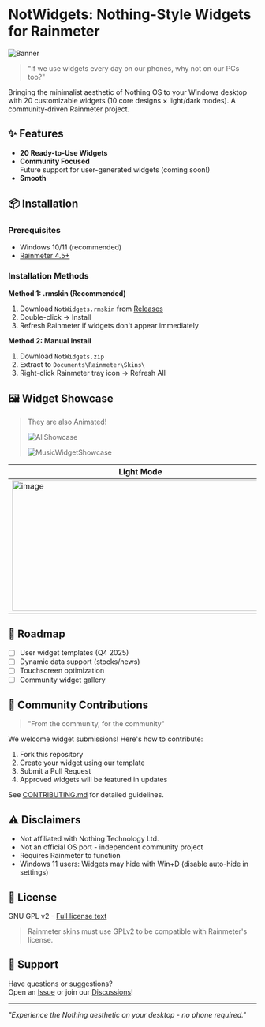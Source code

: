 # NotWidgets: Nothing-Style Widgets for Rainmeter

![Banner](Screenshots/banner.png) <!-- Optional header image -->

> "If we use widgets every day on our phones, why not on our PCs too?"

Bringing the minimalist aesthetic of Nothing OS to your Windows desktop with 20 customizable widgets (10 core designs × light/dark modes). A community-driven Rainmeter project.

## ✨ Features

- **20 Ready-to-Use Widgets**  
- **Community Focused**  
  Future support for user-generated widgets (coming soon!)
- **Smooth**  

## 📦 Installation

### Prerequisites
- Windows 10/11 (recommended)
- [Rainmeter 4.5+](https://www.rainmeter.net/)

### Installation Methods

**Method 1: .rmskin (Recommended)**
1. Download `NotWidgets.rmskin` from [Releases](link-to-releases)
2. Double-click → Install
3. Refresh Rainmeter if widgets don't appear immediately

**Method 2: Manual Install**
1. Download `NotWidgets.zip`
2. Extract to `Documents\Rainmeter\Skins\`
3. Right-click Rainmeter tray icon → Refresh All

## 🖼️ Widget Showcase

> They are also Animated!
>
> ![AllShowcase](https://github.com/user-attachments/assets/96cee0f2-1df7-4920-bbd3-7bda76a7f86b)
>
> ![MusicWidgetShowcase](https://github.com/user-attachments/assets/9c4e45d2-2106-4cd7-b2d7-9630513ac9a3)


| Light Mode | Dark Mode |
|------------|-----------|
| <img width="520" height="265" alt="image" src="https://github.com/user-attachments/assets/0544b34a-8377-4282-bd75-48a65e2f8323" /> | <img width="520" height="265" alt="image" src="https://github.com/user-attachments/assets/7c7f2baa-b812-4c6d-b652-98146490cfb6" /> |



## 🚧 Roadmap

- [ ] User widget templates (Q4 2025)
- [ ] Dynamic data support (stocks/news)
- [ ] Touchscreen optimization
- [ ] Community widget gallery

## 👥 Community Contributions

> "From the community, for the community"

We welcome widget submissions! Here's how to contribute:

1. Fork this repository
2. Create your widget using our template
3. Submit a Pull Request
4. Approved widgets will be featured in updates

See [CONTRIBUTING.md](CONTRIBUTING.md) for detailed guidelines.

## ⚠️ Disclaimers

- Not affiliated with Nothing Technology Ltd.
- Not an official OS port - independent community project
- Requires Rainmeter to function
- Windows 11 users: Widgets may hide with Win+D (disable auto-hide in settings)

## 📜 License

GNU GPL v2 - [Full license text](LICENSE)

> Rainmeter skins must use GPLv2 to be compatible with Rainmeter's license.

## 💬 Support

Have questions or suggestions?  
Open an [Issue](issues) or join our [Discussions](discussions)!

---

*"Experience the Nothing aesthetic on your desktop - no phone required."*
